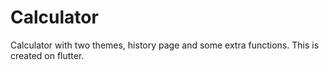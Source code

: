 # Calculator
Calculator with two themes, history page and some extra functions. This is created on flutter. 
